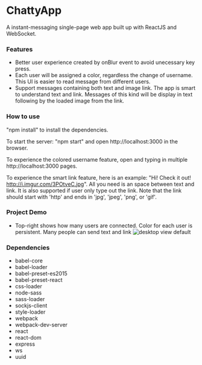 ChattyApp
=====================

A instant-messaging single-page web app built up with ReactJS and WebSocket.

### Features

* Better user experience created by onBlur event to avoid unecessary key press.
* Each user will be assigned a color, regardless the change of username. This UI is easier to read message from different users.
* Support messages containing both text and image link. The app is smart to understand text and link. Messages of this kind will be display in text following by the loaded image from the link.

### How to use

"npm install" to install the dependencies.

To start the server: "npm start" and open http://localhost:3000 in the browser.

To experience the colored username feature, open and typing in multiple http://localhost:3000 pages.

To experience the smart link feature, here is an example: "Hi! Check it out! http://i.imgur.com/3POtveC.jpg". All you need is an space between text and link. It is also supported if user only type out the link. Note that the link should start with 'http' and ends in 'jpg', 'jpeg', 'png', or 'gif'.

### Project Demo
* Top-right shows how many users are connected. Color for each user is persistent. Many people can send text and link
![desktop view default]()

### Dependencies

* babel-core
* babel-loader
* babel-preset-es2015
* babel-preset-react
* css-loader
* node-sass
* sass-loader
* sockjs-client
* style-loader
* webpack
* webpack-dev-server
* react
* react-dom
* express
* ws
* uuid
